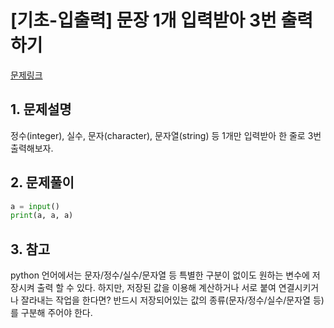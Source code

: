 # [기초-입출력] 문장 1개 입력받아 3번 출력하기

[문제링크](https://codeup.kr/problem.php?id=6017)



## 1. 문제설명

정수(integer), 실수, 문자(character), 문자열(string) 등 1개만 입력받아 한 줄로 3번 출력해보자.




## 2. 문제풀이

```python
a = input()
print(a, a, a)
```



## 3. 참고

python 언어에서는 문자/정수/실수/문자열 등 특별한 구분이 없이도 원하는 변수에 저장시켜 출력 할 수 있다.
하지만, 저장된 값을 이용해 계산하거나 서로 붙여 연결시키거나 잘라내는 작업을 한다면?
반드시 저장되어있는 값의 종류(문자/정수/실수/문자열 등)를 구분해 주어야 한다.

